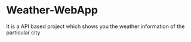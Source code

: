 # Weather-WebApp
It is a API based project which shows you the weather information of the particular city 

